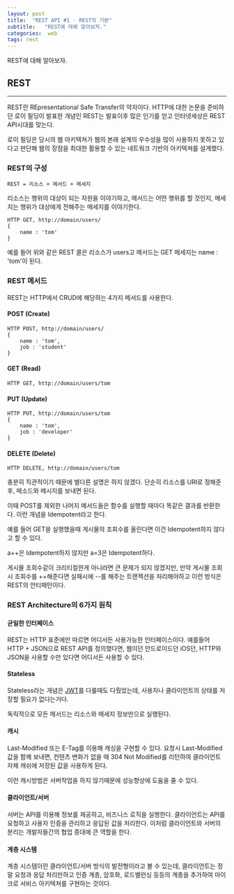 ```yaml
---
layout: post
title:  "REST API #1 - REST의 기본"
subtitle:   "REST에 대해 알아보자."
categories:  web
tags: rest 
---
```


REST에 대해 알아보자.

## REST
---

REST란 REpresentational Safe Transfer의 약자이다. HTTP에 대한 논문을 준비하던 로이 필딩이 발표한 개념인 REST는 발표이후 많은 인기를 얻고 인터넷세상은 REST API시대를 맞는다.

로이 필딩은 당시의 웹 아키텍쳐가 웹의 본래 설계의 우수성을 많이 사용하지 못하고 있다고 판단해 웹의 장점을 최대한 활용할 수 있는 네트워크 기반의 아키텍쳐를 설계했다.

### REST의 구성

```
REST = 리소스 + 메서드 + 메세지
```

리소스는 행위의 대상이 되는 자원을 이야기하고, 메서드는 어떤 행위를 할 것인지, 메세지는 행위가 대상에게 전해주는 메세지를 이야기한다.

```
HTTP GET, http://domain/users/
{
    name : 'tom'
}
```

예를 들어 위와 같은 REST 콜은 리소스가 users고 메서드는 GET 메세지는 name : 'tom'이 된다.

### REST 메서드

REST는 HTTP에서 CRUD에 해당하는 4가지 메서드를 사용한다.

#### POST (Create)

```
HTTP POST, http://domain/users/
{
    name : 'tom',
    job : 'student'
}
```

#### GET (Read)

```
HTTP GET, http://domain/users/tom
```

#### PUT (Update)

```
HTTP PUT, http://domain/users/tom
{
    name : 'tom',
    job : 'developer'
}
```

#### DELETE (Delete)

```
HTTP DELETE, http://domain/users/tom
```

충분히 직관적이기 때문에 별다른 설명은 하지 않겠다. 단순히 리소스를 URI로 정해준 후, 메소드와 메시지를 보내면 된다.

이때 POST를 제외한 나머지 메서드들은 함수를 실행할 때마다 똑같은 결과를 반환한다. 이런 개념을 Idempotent라고 한다.

예를 들어 GET을 실행했을때 게시물의 조회수를 올린다면 이건 Idempotent하지 않다고 할 수 있다.

a++은 Idempotent하지 않지만 a=3은 Idempotent하다.

게시물 조회수같이 크리티컬한게 아니라면 큰 문제가 되지 않겠지만, 만약 게시물 조회시 조회수를 ++해준다면 실패시에 --를 해주는 트랜젝션을 처리해야하고 이런 방식은 REST의 안티패턴이다.

### REST Architecture의 6가지 원칙

#### 균일한 인터페이스

REST는 HTTP 표준에만 따르면 어디서든 사용가능한 인터페이스이다. 예를들어 HTTP + JSON으로 REST API를 정의했다면, 웹이던 안드로이드던 iOS던, HTTP와 JSON을 사용할 수만 있다면 어디서든 사용할 수 있다.

#### Stateless

Stateless라는 개념은 [JWT](https://isme2n.github.io/jwt/review/dev/2017/04/14/JWT/)를 다룰때도 다뤘었는데, 사용자나 클라이언트의 상태를 저장할 필요가 없다는거다.

독릭적으로 모든 메서드는 리소스와 메세지 정보만으로 실행된다.

#### 캐시

Last-Modified 또는 E-Tag를 이용해 캐싱을 구현할 수 있다. 요청시 Last-Modified 값을 함께 보내면, 컨텐츠 변화가 없을 때 304 Not Modified를 리턴하여 클라이언트 자체 캐쉬에 저장된 값을 사용하게 된다.

이런 캐시방법은 서버작업을 하지 않기때문에 성능향상에 도움을 줄 수 있다.

#### 클라이언트/서버

서버는 API를 이용해 정보를 제공하고, 비즈니스 로직을 실행한다. 클라이언트는 API를 요청하고 사용자 인증을 관리하고 응답된 값을 처리한다. 이처럼 클라이언트와 서버의 분리는 개발자들간의 협업 증대에 큰 역할을 한다.

#### 계층 시스템

계층 시스템이란 클라이언트/서버 방식의 발전형이라고 볼 수 있는데, 클라이언트는 정말 요청과 응답 처리만하고 인증 계층, 암호화, 로드밸런싱 등등의 계층을 추가하여 마이크로 서비스 아키텍쳐를 구현하는 것이다.


